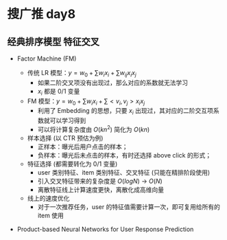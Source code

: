 # 搜广推 day8

## 经典排序模型 特征交叉

+ Factor Machine (FM)
  + 传统 LR 模型：$y = w_0 + \sum w_i x_i + \sum w_{ij} x_i x_j$
    + 如果二阶交叉项没有出现过，那么对应的系数就无法学习
    + $x_i$ 都是 0/1 变量
  + FM 模型：$y = w_0 + \sum w_i x_i + \sum <v_i, v_j> x_i x_j$
    + 利用了 Embedding 的思想，只要 $x_i$ 出现过，其对应的二阶交互项系数就可以学习得到
    + 可以将计算复杂度由 $O(kn^2)$ 简化为 $O(kn)$
  + 样本选择 (以 CTR 预估为例)
    + 正样本：曝光后用户点击的样本；
    + 负样本：曝光后未点击的样本，有时还选择 above click 的形式；
  + 特征选择 (都需要转化为 0/1 变量)
    + user 类别特征、item 类别特征、交叉特征 (只能在精排阶段使用)
    + 引入交叉特征带来的复杂度是 $O(log N)$ -> $O(N)$
    + 离散特征线上计算速度更快，离散化成高维向量
  + 线上的速度优化
    + 对于一次推荐任务，user 的特征值需要计算一次，即可复用给所有的 item 使用

+ Product-based Neural Networks for User Response Prediction